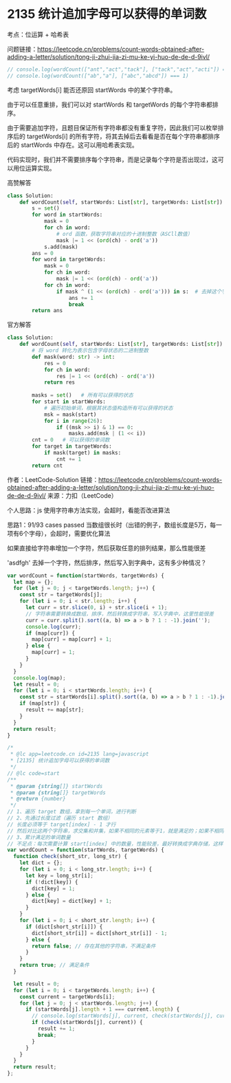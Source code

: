 # 2135 统计追加字母可以获得的单词数

考点：位运算 + 哈希表

问题链接：https://leetcode.cn/problems/count-words-obtained-after-adding-a-letter/solution/tong-ji-zhui-jia-zi-mu-ke-yi-huo-de-de-d-9ivl/

```js
// console.log(wordCount(["ant","act","tack"], ["tack","act","acti"]) === 2)
// console.log(wordCount(["ab","a"], ["abc","abcd"]) === 1)
```

考虑 targetWords[i] 能否还原回 startWords 中的某个字符串。

由于可以任意重排，我们可以对 startWords 和 targetWords 的每个字符串都排序。

由于需要追加字符，且题目保证所有字符串都没有重复字符，因此我们可以枚举排序后的 targetWords[i] 的所有字符，将其去掉后去看看是否在每个字符串都排序后的 startWords 中存在。这可以用哈希表实现。

代码实现时，我们并不需要排序每个字符串，而是记录每个字符是否出现过，这可以用位运算实现。

高赞解答

```py
class Solution:
    def wordCount(self, startWords: List[str], targetWords: List[str]) -> int:
        s = set()
        for word in startWords:
            mask = 0
            for ch in word:
                # ord 函数，获取字符串对应的十进制整数（ASCll数值）
                mask |= 1 << (ord(ch) - ord('a'))
            s.add(mask)
        ans = 0
        for word in targetWords:
            mask = 0
            for ch in word:
                mask |= 1 << (ord(ch) - ord('a'))
            for ch in word:
                if mask ^ (1 << (ord(ch) - ord('a'))) in s:  # 去掉这个字符
                    ans += 1
                    break
        return ans
```

官方解答

```py
class Solution:
    def wordCount(self, startWords: List[str], targetWords: List[str]) -> int:
        # 将 word 转化为表示包含字母状态的二进制整数
        def mask(word: str) -> int:
            res = 0
            for ch in word:
                res |= 1 << (ord(ch) - ord('a'))
            return res
        
        masks = set()   # 所有可以获得的状态
        for start in startWords:
            # 遍历初始单词，根据其状态值构造所有可以获得的状态
            msk = mask(start)
            for i in range(26):
                if ((msk >> i) & 1) == 0:
                    masks.add(msk | (1 << i))
        cnt = 0   # 可以获得的单词数
        for target in targetWords:
            if mask(target) in masks:
                cnt += 1
        return cnt
```

作者：LeetCode-Solution
链接：https://leetcode.cn/problems/count-words-obtained-after-adding-a-letter/solution/tong-ji-zhui-jia-zi-mu-ke-yi-huo-de-de-d-9ivl/
来源：力扣（LeetCode）

个人思路：js 使用字符串方法实现，会超时，看能否改进算法

思路1：91/93 cases passed 当数组很长时（出错的例子，数组长度是5万，每一项有6个字母），会超时，需要优化算法

如果直接给字符串增加一个字符，然后获取任意的排列结果，那么性能很差

'asdfgh' 去掉一个字符，然后排序，然后写入到字典中，这有多少种情况？

```js
var wordCount = function(startWords, targetWords) {
  let map = {};
  for (let j = 0; j < targetWords.length; j++) {
    const str = targetWords[j];
    for (let i = 0; i < str.length; i++) {
      let curr = str.slice(0, i) + str.slice(i + 1);
      // 字符串需要转换成数组，排序，然后转换成字符串，写入字典中，这里性能很差
      curr = curr.split().sort((a, b) => a > b ? 1 : -1).join('');
      console.log(curr);
      if (map[curr]) {
        map[curr] = map[curr] + 1;
      } else {
        map[curr] = 1;
      }
    }
  }
  console.log(map);
  let result = 0;
  for (let i = 0; i < startWords.length; i++) {
    const str = startWords[i].split().sort((a, b) => a > b ? 1 : -1).join('');
    if (map[str]) {
      result += map[str];
    }
  }
  return result;
}
```

```js
/*
 * @lc app=leetcode.cn id=2135 lang=javascript
 * [2135] 统计追加字母可以获得的单词数
 */
// @lc code=start
/**
 * @param {string[]} startWords
 * @param {string[]} targetWords
 * @return {number}
 */
// 1、遍历 target 数组，拿到每一个单词，进行判断
// 2、先通过长度过滤（遍历 start 数组）
// 长度必须等于 target[index] - 1 才行
// 然后对比这两个字符串，求交集和并集，如果不相同的元素等于1，就是满足的；如果不相同的元素大于1，就不满足（写一个判断的辅助函数）
// 3、累计满足的单词数量
// 不足点：每次需要计算 start[index] 中的数量，性能较差，最好转换成字典存储，这样一次即可，不需要每次遍历，因为这个是固定的
var wordCount = function(startWords, targetWords) {
  function check(short_str, long_str) {
    let dict = {};
    for (let i = 0; i < long_str.length; i++) {
      let key = long_str[i];
      if (!dict[key]) {
        dict[key] = 1;
      } else {
        dict[key] = dict[key] + 1;
      }
    }
    for (let i = 0; i < short_str.length; i++) {
      if (dict[short_str[i]]) {
        dict[short_str[i]] = dict[short_str[i]] - 1;
      } else {
        return false; // 存在其他的字符串，不满足条件
      }
    }
    return true; // 满足条件
  }

  let result = 0;
  for (let i = 0; i < targetWords.length; i++) {
    const current = targetWords[i];
    for (let j = 0; j < startWords.length; j++) {
      if (startWords[j].length + 1 === current.length) {
        // console.log(startWords[j], current, check(startWords[j], current));
        if (check(startWords[j], current)) {
          result += 1;
          break;
        }
      }
    }
  }
  return result;
};
```
